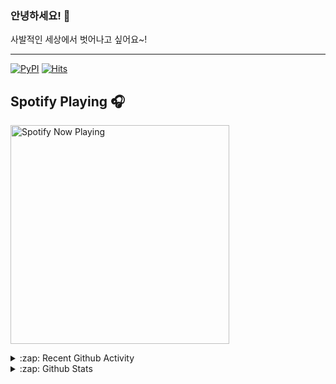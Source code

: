 ### 안녕하세요! 👋
사발적인 세상에서 벗어나고 싶어요~!

---

[![PyPI](https://img.shields.io/badge/pypi-EduKit-brightgreen)](https://pypi.org/project/EduKit/)
[![Hits](https://hits.seeyoufarm.com/api/count/incr/badge.svg?url=https%3A%2F%2Fgithub.com%2Flill74&count_bg=%2379C83D&title_bg=%23555555&icon=&icon_color=%23E7E7E7&title=hits&edge_flat=false)](https://hits.seeyoufarm.com)

## Spotify Playing 🎧
[<img src="https://spotify-now-playing.lill74.vercel.app/api/spotify-playing" alt="Spotify Now Playing" width="350" />](https://open.spotify.com/user/lill74)


<details>
  <summary>:zap: Recent Github Activity</summary>
  
<!--START_SECTION:activity-->
1. 💪 Opened PR [#344](https://github.com/frankie567/fastapi-users/pull/344) in [frankie567/fastapi-users](https://github.com/frankie567/fastapi-users)
2. 🗣 Commented on [#343](https://github.com/frankie567/fastapi-users/issues/343) in [frankie567/fastapi-users](https://github.com/frankie567/fastapi-users)
3. ❗️ Opened issue [#343](https://github.com/frankie567/fastapi-users/issues/343) in [frankie567/fastapi-users](https://github.com/frankie567/fastapi-users)
4. 🎉 Merged PR [#1](https://github.com/lill74/EduKit/pull/1) in [lill74/EduKit](https://github.com/lill74/EduKit)
5. 💪 Opened PR [#1](https://github.com/lill74/EduKit/pull/1) in [lill74/EduKit](https://github.com/lill74/EduKit)
<!--END_SECTION:activity-->

</details>

<details>
  <summary>:zap: Github Stats</summary>
[![lill74's github stats](https://github-readme-stats.vercel.app/api?username=lill74)](https://github.com/anuraghazra/github-readme-stats)
</details>
